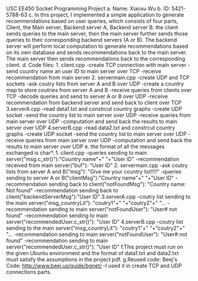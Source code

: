 USC EE450 Socket Programming Project
a. Name: Xiaoxu Wu
b. ID: 5421-5788-63
c. In this project, I implemented a simple application to generate recommendations based on user queries, which consists of four parts, Client, the Main server, Backend server A, Backend server B. the client sends queries to the main server, then the main server further sends those queries to their corresponding backend servers (A or B). The backend server will perform local computation to generate recommendations based on its own database and sends recommendations back to the main server. The main server then sends recommendations back to the corresponding client. 
d. Code files:
	1. client.cpp
		-create TCP connection with main server
		-send country name an user ID to main server over TCP
		-receive recommendation from main server
	2. servermain.cpp
		-create UDP and TCP sockets
		-ask coutry lists from server A and B over UDP
		-create a country map to store coutries from server A and B
		-receive queries from clients over TCP
		-decode queries and send to server A or B over UDP
		-receive recommendation from backend server and send back to client over TCP
	3.serverA.cpp
		-read data1.txt and constrcut country graphs
		-create UDP socket
		-send the country list to main server over UDP
		-receive queries from main server over UDP
		-computation and send back the results to main server over UDP
	4.serverB.cpp
		-read data2.txt and constrcut country graphs
		-create UDP socket
		-send the country list to main server over UDP
		-receive queries from main server over UDP
		-computation and send back the results to main server over UDP
e. the format of all the messages exchanged is char*.
	1. client.cpp
		-queries sending to main server("msg.c_str()"):"Country name"+" "+"User ID"
		-recommendation received from main server("buf"): "User ID"
	2. servermain.cpp
		-ask coutry lists from server A and B("msg"): "Give me your country list!!!!"
		-queries sending to server A or B("clientMsg"):"Country name"+" "+"User ID" 
		-recommendation sending back to client("notFoundMsg"): "Country name: Not found"
		-recommendation sending back to client("backendServerMsg"):"User ID" 
	3.serverA.cpp
		-coutry list sending to the main server("msg_countryLit"): "coutry1"+" "+"coutry2"+" "...
		-recommendation sending to main server("notFoundUser"): "User# not found"
		-recommendation sending to main server("recommendedUser.c_str()"): "User ID"
	4.serverB.cpp
		-coutry list sending to the main server("msg_countryLit"): "coutry1"+" "+"coutry2"+" "...
		-recommendation sending to main server("notFoundUser"): "User# not found"
		-recommendation sending to main server("recommendedUser.c_str()"): "User ID"
f.This project must run on the given Ubuntu environment and the format of data1.txt and data2.txt must satisfy the assumptions in the project pdf. 
g.Reused code: Beej's Code: http://www.beej.us/guide/bgnet/
	-I used it in create TCP and UDP connections parts. 